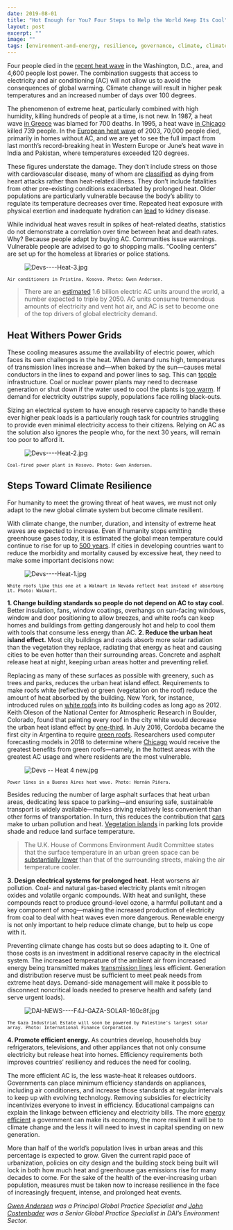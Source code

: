 ```yaml
---
date: 2019-08-01
title: "Hot Enough for You? Four Steps to Help the World Keep Its Cool"
layout: post
excerpt: ""
image: ""
tags: [environment-and-energy, resilience, governance, climate, climate-change]
---
```

<p>Four people died in the <a href="https://www.cbsnews.com/live-news/heat-wave-2019-extreme-heat-advisory-warning-deaths-latest-weather-forecast-us-nyc-2019-07-20/">recent heat wave</a> in the Washington, D.C., area, and 4,600 people lost power. The combination suggests that access to electricity and air conditioning (AC) will not allow us to avoid the consequences of global warming. Climate change will result in higher peak temperatures and an increased number of days over 100 degrees.</p><p>The phenomenon of extreme heat, particularly combined with high humidity, killing hundreds of people at a time, is not new. In 1987, a heat wave <a href="https://www.latimes.com/archives/la-xpm-1987-07-27-mn-3971-story.html">in Greece</a> was blamed for 700 deaths. In 1995, a heat wave <a href="https://www.citylab.com/environment/2019/06/extreme-heat-wave-data-deaths-health-risks-climate-change/590941/">in Chicago</a> killed 739 people. In the <a href="https://www.nationalgeographic.com/environment/2019/06/europe-has-had-five-500-year-summers-in-15-years/">European heat wave</a> of 2003, 70,000 people died, primarily in homes without AC, and we are yet to see the full impact from last month’s record-breaking heat in Western Europe or June’s heat wave in India and Pakistan, where temperatures exceeded 120 degrees.</p><p>These figures understate the damage. They don’t include stress on those with cardiovascular disease, many of whom are <a href="https://www.eurekalert.org/pub_releases/2018-03/acoc-hao022718.php?utm_source=Climate+News+Network&amp;utm_campaign=c7c5130976-">classified</a> as dying from heart attacks rather than heat-related illness. They don’t include fatalities from other pre-existing conditions exacerbated by prolonged heat. Older populations are particularly vulnerable because the body’s ability to regulate its temperature decreases over time. Repeated heat exposure with physical exertion and inadequate hydration can <a href="https://www.ncbi.nlm.nih.gov/pmc/articles/PMC4974898/">lead</a> to kidney disease.</p><p>While individual heat waves result in spikes of heat-related deaths, statistics do not demonstrate a correlation over time between heat and death rates. Why? Because people adapt by buying AC. Communities issue warnings. Vulnerable people are advised to go to shopping malls. “Cooling centers” are set up for the homeless at libraries or police stations.</p><figure class="kg-card kg-image-card"><img src="https://pubs.ghost.io/uploads/Devs----Heat-3.jpg" class="kg-image" alt="Devs----Heat-3.jpg" loading="lazy"></figure><p><code><code>Air conditioners in Pristina, Kosovo. Photo: Gwen Andersen.</code></code></p><blockquote>There are an <a href="https://edition.cnn.com/2019/07/26/europe/ac-climate-crisis-heat-waves-intl/index.html">estimated</a> 1.6 billion electric AC units around the world, a number expected to triple by 2050. AC units consume tremendous amounts of electricity and vent hot air, and AC is set to become one of the top drivers of global electricity demand.</blockquote><h2 id="heat-withers-power-grids">Heat Withers Power Grids</h2><p>These cooling measures assume the availability of electric power, which faces its own challenges in the heat. When demand runs high, temperatures of transmission lines increase and—when baked by the sun—causes metal conductors in the lines to expand and power lines to sag. This can <a href="https://www.eenews.net/stories/1060771407">topple</a> infrastructure. Coal or nuclear power plants may need to decrease generation or shut down if the water used to cool the plants is <a href="https://www.eenews.net/stories/1060771407">too warm</a>. If demand for electricity outstrips supply, populations face rolling black-outs.</p><p>Sizing an electrical system to have enough reserve capacity to handle these ever higher peak loads is a particularly rough task for countries struggling to provide even minimal electricity access to their citizens. Relying on AC as the solution also ignores the people who, for the next 30 years, will remain too poor to afford it.</p><figure class="kg-card kg-image-card"><img src="https://pubs.ghost.io/uploads/Devs----Heat-2.jpg" class="kg-image" alt="Devs----Heat-2.jpg" loading="lazy"></figure><p><code><code>Coal-fired power plant in Kosovo. Photo: Gwen Andersen.</code></code></p><h2 id="steps-toward-climate-resilience">Steps Toward Climate Resilience</h2><p>For humanity to meet the growing threat of heat waves, we must not only adapt to the new global climate system but become climate resilient.</p><p>With climate change, the number, duration, and intensity of extreme heat waves are expected to increase. Even if humanity stops emitting greenhouse gases today, it is estimated the global mean temperature could continue to rise for up to <a href="https://www.princeton.edu/news/2013/11/24/even-if-emissions-stop-carbon-dioxide-could-warm-earth-centuries">500 years</a>. If cities in developing countries want to reduce the morbidity and mortality caused by excessive heat, they need to make some important decisions now:</p><figure class="kg-card kg-image-card"><img src="https://pubs.ghost.io/uploads/Devs----Heat-1.jpg" class="kg-image" alt="Devs----Heat-1.jpg" loading="lazy"></figure><p><code><code>White roofs like this one at a Walmart in Nevada reflect heat instead of absorbing it. Photo: Walmart.</code></code></p><p><strong>1. Change building standards so people do not depend on AC to stay cool.</strong> Better insulation, fans, window coatings, overhangs on sun-facing windows, window and door positioning to allow breezes, and white roofs can keep homes and buildings from getting dangerously hot and help to cool them with tools that consume less energy than AC. <strong>2. Reduce the urban heat island effect.</strong> Most city buildings and roads absorb more solar radiation than the vegetation they replace, radiating that energy as heat and causing cities to be even hotter than their surrounding areas. Concrete and asphalt release heat at night, keeping urban areas hotter and preventing relief.</p><p>Replacing as many of these surfaces as possible with greenery, such as trees and parks, reduces the urban heat island effect. Requirements to make roofs white (reflective) or green (vegetation on the roof) reduce the amount of heat absorbed by the building. New York, for instance, introduced rules on <a href="https://e360.yale.edu/features/urban-heat-can-white-roofs-help-cool-the-worlds-warming-cities">white roofs</a> into its building codes as long ago as 2012. Keith Oleson of the National Center for Atmospheric Research in Boulder, Colorado, found that painting every roof in the city white would decrease the urban heat island effect by <a href="https://e360.yale.edu/features/urban-heat-can-white-roofs-help-cool-the-worlds-warming-cities">one-third</a>. In July 2016, Cordoba became the first city in Argentina to require <a href="https://news.nationalgeographic.com/2016/10/san-francisco-green-roof-law/">green roofs</a>. Researchers used computer forecasting models in 2018 to determine where <a href="https://iopscience.iop.org/article/10.1088/1748-9326/aad93c">Chicago</a> would receive the greatest benefits from green roofs—namely, in the hottest areas with the greatest AC usage and where residents are the most vulnerable.</p><figure class="kg-card kg-image-card"><img src="https://pubs.ghost.io/uploads/Devs%20--%20Heat%204%20new.jpg" class="kg-image" alt="Devs -- Heat 4 new.jpg" loading="lazy"></figure><p><code><code>Power lines in a Buenos Aires heat wave. Photo: Hernán Piñera.</code></code></p><p>Besides reducing the number of large asphalt surfaces that heat urban areas, dedicating less space to parking—and ensuring safe, sustainable transport is widely available—makes driving relatively less convenient than other forms of transportation. In turn, this reduces the contribution that <a href="https://waset.org/publications/10002199/impact-of-the-transport-on-the-urban-heat-island">cars</a> make to urban pollution and heat. <a href="https://www.researchgate.net/publication/229362808_Evaluating_the_potential_for_urban_heat-island_mitigation_by_greening_parking_lots">Vegetation islands</a> in parking lots provide shade and reduce land surface temperature.</p><blockquote>The U.K. House of Commons Environment Audit Committee states that the surface temperature in an urban green space can be <a href="https://edition.cnn.com/2019/07/26/europe/ac-climate-crisis-heat-waves-intl/index.html">substantially lower</a> than that of the surrounding streets, making the air temperature cooler.</blockquote><p><strong>3. Design electrical systems for prolonged heat.</strong> Heat worsens air pollution. Coal- and natural gas-based electricity plants emit nitrogen oxides and volatile organic compounds. With heat and sunlight, these compounds react to produce ground-level ozone, a harmful pollutant and a key component of smog—making the increased production of electricity from coal to deal with heat waves even more dangerous. Renewable energy is not only important to help reduce climate change, but to help us cope with it.</p><p>Preventing climate change has costs but so does adapting to it. One of those costs is an investment in additional reserve capacity in the electrical system. The increased temperature of the ambient air from increased energy being transmitted makes <a href="https://www.eenews.net/stories/1060771407">transmission lines</a> less efficient. Generation and distribution reserve must be sufficient to meet peak needs from extreme heat days. Demand-side management will make it possible to disconnect noncritical loads needed to preserve health and safety (and serve urgent loads).</p><figure class="kg-card kg-image-card"><img src="https://pubs.ghost.io/uploads/DAI-NEWS----F4J-GAZA-SOLAR-160c8f.jpg" class="kg-image" alt="DAI-NEWS----F4J-GAZA-SOLAR-160c8f.jpg" loading="lazy"></figure><p><code><code>The Gaza Industrial Estate will soon be powered by Palestine's largest solar array. Photo: International Finance Corporation.</code></code></p><p><strong>4. Promote efficient energy.</strong> As countries develop, households buy refrigerators, televisions, and other appliances that not only consume electricity but release heat into homes. Efficiency requirements both improves countries’ resiliency and reduces the need for cooling.</p><p>The more efficient AC is, the less waste-heat it releases outdoors. Governments can place minimum efficiency standards on appliances, including air conditioners, and increase those standards at regular intervals to keep up with evolving technology. Removing subsidies for electricity incentivizes everyone to invest in efficiency. Educational campaigns can explain the linkage between efficiency and electricity bills. The more <a href="https://www.dai.com/news/dai-led-solar-financing-project-in-palestine-wins-excellence-award-from-world-bank">energy efficient</a> a government can make its economy, the more resilient it will be to climate change and the less it will need to invest in capital spending on new generation.</p><p>More than half of the world’s population lives in urban areas and this percentage is expected to grow. Given the current rapid pace of urbanization, policies on city design and the building stock being built will lock in both how much heat and greenhouse gas emissions rise for many decades to come. For the sake of the health of the ever-increasing urban population, measures must be taken now to increase resilience in the face of increasingly frequent, intense, and prolonged heat events.</p><p><em><a href="https://www.linkedin.com/in/gwenandersen/">Gwen Andersen</a> was a Principal Global Practice Specialist and <a href="https://www.linkedin.com/in/johncostenbader/">John Costenbader</a> was a Senior Global Practice Specialist in DAI’s Environment Sector.</em></p>
  
